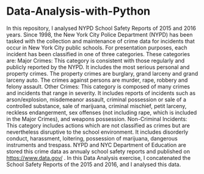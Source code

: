 # Data-Analysis-with-Python
In this repository, I analysed NYPD School Safety Reports of 2015 and 2016 years.
Since 1998, the New York City Police Department (NYPD) has been tasked with the collection and maintenance of crime data for incidents that occur in New York City public schools. For presentation purposes, each incident has been classified in one of three categories. These categories are:
Major Crimes: This category is consistent with those regularly and publicly reported by the NYPD. It includes the most serious personal and property crimes. The property crimes are burglary, grand larceny and grand larceny auto. The crimes against persons are murder, rape, robbery and felony assault.
Other Crimes: This category is composed of many crimes and incidents that range in severity. It includes reports of incidents such as arson/explosion, misdemeanor assault, criminal possession or sale of a controlled substance, sale of marijuana, criminal mischief, petit larceny, reckless endangerment, sex offenses (not including rape, which is included in the Major Crimes), and weapons possession.
Non-Criminal Incidents: This category includes actions which are not classified as crimes but are nevertheless disruptive to the school environment. It includes disorderly conduct, harassment, loitering, possession of marijuana, dangerous instruments and trespass.
NYPD and NYC Department of Education are stored this crime data as annualy school safety reports and published on https://www.data.gov/ .
In this Data Analysis exercise, I concatenated the School Safety Reports of the 2015 and 2016, and I analysed this data.
